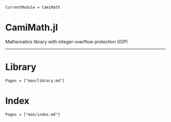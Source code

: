 ```@meta
CurrentModule = CamiMath
```

# CamiMath.jl

Mathematics library with integer-overflow protection (IOP)

---

# Library

```@contents
Pages = ["man/library.md"]
```

# Index

```@contents
Pages = ["man/index.md"]
```